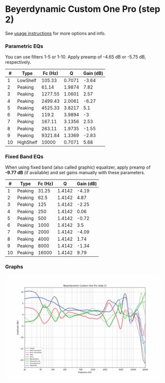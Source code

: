 # Beyerdynamic Custom One Pro (step 2)
See [usage instructions](https://github.com/jaakkopasanen/AutoEq#usage) for more options and info.

### Parametric EQs
You can use filters 1-5 or 1-10. Apply preamp of -4.65 dB or -5.75 dB, respectively.

|   # | Type      |   Fc (Hz) |      Q |   Gain (dB) |
|-----|-----------|-----------|--------|-------------|
|   1 | LowShelf  |    105.33 | 0.7071 |       -3.64 |
|   2 | Peaking   |     61.14 | 1.9874 |        7.82 |
|   3 | Peaking   |   1277.55 | 1.0601 |        2.57 |
|   4 | Peaking   |   2499.43 | 2.0061 |       -6.27 |
|   5 | Peaking   |   4525.33 | 3.8217 |        5.1  |
|   6 | Peaking   |    119.2  | 3.9894 |       -3    |
|   7 | Peaking   |    167.11 | 3.1356 |        2.53 |
|   8 | Peaking   |    263.11 | 1.9735 |       -1.55 |
|   9 | Peaking   |   9321.84 | 1.3369 |       -2.83 |
|  10 | HighShelf |  10000    | 0.7071 |        5.68 |

### Fixed Band EQs
When using fixed band (also called graphic) equalizer, apply preamp of **-9.77 dB** (if available) and set gains manually with these parameters.

|   # | Type    |   Fc (Hz) |      Q |   Gain (dB) |
|-----|---------|-----------|--------|-------------|
|   1 | Peaking |     31.25 | 1.4142 |       -4.19 |
|   2 | Peaking |     62.5  | 1.4142 |        4.87 |
|   3 | Peaking |    125    | 1.4142 |       -2.25 |
|   4 | Peaking |    250    | 1.4142 |        0.06 |
|   5 | Peaking |    500    | 1.4142 |       -0.72 |
|   6 | Peaking |   1000    | 1.4142 |        3.5  |
|   7 | Peaking |   2000    | 1.4142 |       -4.09 |
|   8 | Peaking |   4000    | 1.4142 |        1.74 |
|   9 | Peaking |   8000    | 1.4142 |       -1.34 |
|  10 | Peaking |  16000    | 1.4142 |        9.79 |

### Graphs
![](./Beyerdynamic%20Custom%20One%20Pro%20(step%202).png)
